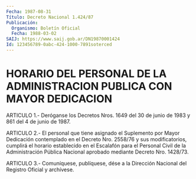 ```yaml
---
Fecha: 1987-08-31
Título: Decreto Nacional 1.424/87
Publicación:
  Organismo: Boletín Oficial
  Fecha: 1988-03-02
SAIJ: https://www.saij.gob.ar/DN19870001424
Id: 123456789-0abc-424-1000-7891soterced
---
```

# HORARIO DEL PERSONAL DE LA ADMINISTRACION PUBLICA CON MAYOR DEDICACION

<a id="1"></a>
ARTICULO  1.-  Deróganse los Decretos Nros. 1649 del 30 de junio de 1983 y 861 del 4 de junio de 1987.

<a id="2"></a>
ARTICULO  2.-  El  personal  que  tiene  asignado el Suplemento por Mayor  Dedicación  contemplado en el Decreto  Nro.  2558/76  y  sus modificatorios, cumplirá  el  horario  establecido  en el Escalafón para  el  Personal  Civil  de  la  Administración  Pública Nacional aprobado mediante Decreto Nro. 1428/73.

<a id="3"></a>
ARTICULO  3.- Comuníquese, publíquese, dése a la Dirección Nacional del Registro Oficial y archívese.